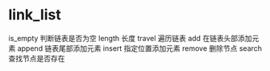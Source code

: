 # link_list
is_empty 判断链表是否为空
length 长度
travel 遍历链表
add    在链表头部添加元素
append 链表尾部添加元素
insert 指定位置添加元素
remove 删除节点
search 查找节点是否存在
